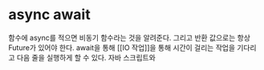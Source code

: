 
# async await
함수에 async를 적으면 비동기 함수라는 것을 알려준다.
그리고 반환 값으로는 항상 Future가 있어야 한다.
await을 통해 [[IO 작업]]을 통해 시간이 걸리는 작업을 기다리고 다음 줄을 실행하게 할 수 있다.
자바 스크립트와 
